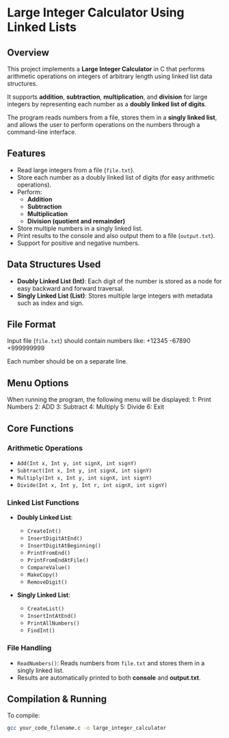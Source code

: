 # Large Integer Calculator Using Linked Lists

## Overview

This project implements a **Large Integer Calculator** in C that performs arithmetic operations on integers of arbitrary length using linked list data structures.

It supports **addition**, **subtraction**, **multiplication**, and **division** for large integers by representing each number as a **doubly linked list of digits**.

The program reads numbers from a file, stores them in a **singly linked list**, and allows the user to perform operations on the numbers through a command-line interface.

## Features

- Read large integers from a file (`file.txt`).
- Store each number as a doubly linked list of digits (for easy arithmetic operations).
- Perform:
  - **Addition**
  - **Subtraction**
  - **Multiplication**
  - **Division (quotient and remainder)**
- Store multiple numbers in a singly linked list.
- Print results to the console and also output them to a file (`output.txt`).
- Support for positive and negative numbers.

## Data Structures Used

- **Doubly Linked List (Int)**: Each digit of the number is stored as a node for easy backward and forward traversal.
- **Singly Linked List (List)**: Stores multiple large integers with metadata such as index and sign.

## File Format

Input file (`file.txt`) should contain numbers like:
+12345 -67890 +999999999


Each number should be on a separate line.

## Menu Options

When running the program, the following menu will be displayed:
1: Print Numbers 2: ADD 3: Subtract 4: Multiply 5: Divide 6: Exit


## Core Functions

### Arithmetic Operations
- `Add(Int x, Int y, int signX, int signY)`
- `Subtract(Int x, Int y, int signX, int signY)`
- `Multiply(Int x, Int y, int signX, int signY)`
- `Divide(Int x, Int y, Int r, int signX, int signY)`

### Linked List Functions
- **Doubly Linked List**:
  - `CreateInt()`
  - `InsertDigitAtEnd()`
  - `InsertDigitAtBeginning()`
  - `PrintFromEnd()`
  - `PrintFromEndAtFile()`
  - `CompareValue()`
  - `MakeCopy()`
  - `RemoveDigit()`
  
- **Singly Linked List**:
  - `CreateList()`
  - `InsertIntAtEnd()`
  - `PrintAllNumbers()`
  - `FindInt()`

### File Handling
- `ReadNumbers()`: Reads numbers from `file.txt` and stores them in a singly linked list.
- Results are automatically printed to both **console** and **output.txt**.

## Compilation & Running

To compile:

```bash
gcc your_code_filename.c -o large_integer_calculator


